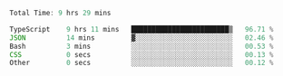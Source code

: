 <!--START_SECTION:waka-->

```typescript
Total Time: 9 hrs 29 mins

TypeScript    9 hrs 11 mins   ████████████████████████▒   96.71 %
JSON          14 mins         ▓░░░░░░░░░░░░░░░░░░░░░░░░   02.46 %
Bash          3 mins          ░░░░░░░░░░░░░░░░░░░░░░░░░   00.53 %
CSS           0 secs          ░░░░░░░░░░░░░░░░░░░░░░░░░   00.13 %
Other         0 secs          ░░░░░░░░░░░░░░░░░░░░░░░░░   00.12 %
```

<!--END_SECTION:waka-->
